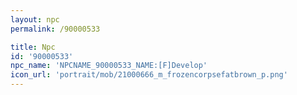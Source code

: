 ```yaml
---
layout: npc
permalink: /90000533

title: Npc
id: '90000533'
npc_name: 'NPCNAME_90000533_NAME:[F]Develop'
icon_url: 'portrait/mob/21000666_m_frozencorpsefatbrown_p.png'
---
```

